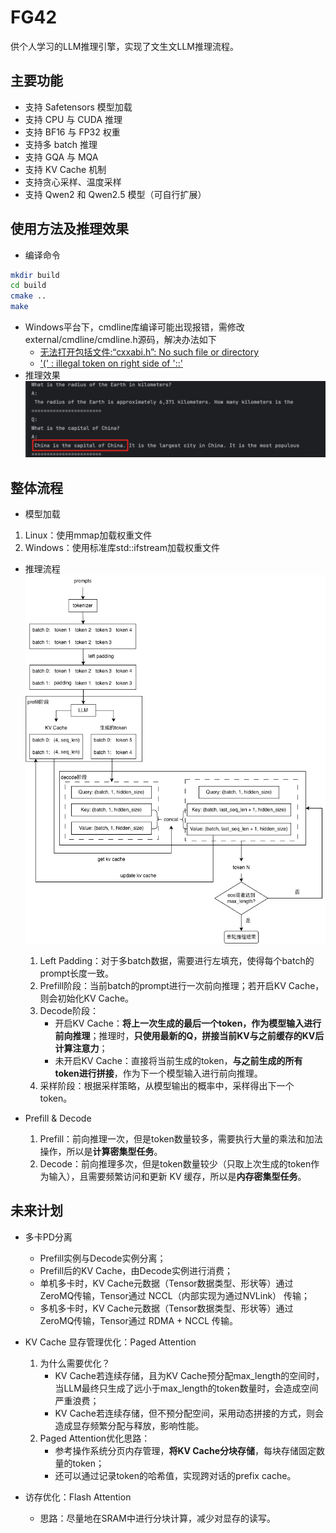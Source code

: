# FG42
供个人学习的LLM推理引擎，实现了文生文LLM推理流程。

## 主要功能
* 支持 Safetensors 模型加载
* 支持 CPU 与 CUDA 推理
* 支持 BF16 与 FP32 权重
* 支持多 batch 推理
* 支持 GQA 与 MQA
* 支持 KV Cache 机制
* 支持贪心采样、温度采样
* 支持 Qwen2 和 Qwen2.5 模型（可自行扩展）

## 使用方法及推理效果
* 编译命令
```bash
mkdir build
cd build
cmake ..
make
```
* Windows平台下，cmdline库编译可能出现报错，需修改external/cmdline/cmdline.h源码，解决办法如下
    - [无法打开包括文件:“cxxabi.h”: No such file or directory](https://github.com/tanakh/cmdline/issues/6)
    -  ['(' : illegal token on right side of '::'](https://github.com/tanakh/cmdline/issues/13)
* 推理效果
![推理效果](images/14a608b65b39b0d3d16bbfbbee2ae04e.png)

## 整体流程
* 模型加载  
1. Linux：使用mmap加载权重文件
2. Windows：使用标准库std::ifstream加载权重文件

* 推理流程
![推理流程图](images/infer.png)
    1. Left Padding：对于多batch数据，需要进行左填充，使得每个batch的prompt长度一致。
    2. Prefill阶段：当前batch的prompt进行一次前向推理；若开启KV Cache，则会初始化KV Cache。
    3. Decode阶段：
        - 开启KV Cache：**将上一次生成的最后一个token，作为模型输入进行前向推理**；推理时，**只使用最新的Q，拼接当前KV与之前缓存的KV后计算注意力**；
        - 未开启KV Cache：直接将当前生成的token，**与之前生成的所有token进行拼接**，作为下一个模型输入进行前向推理。
    4. 采样阶段：根据采样策略，从模型输出的概率中，采样得出下一个token。

* Prefill & Decode
    1. Prefill：前向推理一次，但是token数量较多，需要执行大量的乘法和加法操作，所以是**计算密集型任务**。
    2. Decode：前向推理多次，但是token数量较少（只取上次生成的token作为输入），且需要频繁访问和更新 KV 缓存，所以是**内存密集型任务**。

## 未来计划
* 多卡PD分离
    - Prefill实例与Decode实例分离；
    - Prefill后的KV Cache，由Decode实例进行消费；
    - 单机多卡时，KV Cache元数据（Tensor数据类型、形状等）通过ZeroMQ传输，Tensor通过 NCCL（内部实现为通过NVLink） 传输；
    - 多机多卡时，KV Cache元数据（Tensor数据类型、形状等）通过ZeroMQ传输，Tensor通过 RDMA + NCCL 传输。

* KV Cache 显存管理优化：Paged Attention
    1. 为什么需要优化？
        - KV Cache若连续存储，且为KV Cache预分配max_length的空间时，当LLM最终只生成了远小于max_length的token数量时，会造成空间严重浪费；
        - KV Cache若连续存储，但不预分配空间，采用动态拼接的方式，则会造成显存频繁分配与释放，影响性能。
    2. Paged Attention优化思路：
        - 参考操作系统分页内存管理，**将KV Cache分块存储**，每块存储固定数量的token；
        - 还可以通过记录token的哈希值，实现跨对话的prefix cache。

* 访存优化：Flash Attention
    - 思路：尽量地在SRAM中进行分块计算，减少对显存的读写。

